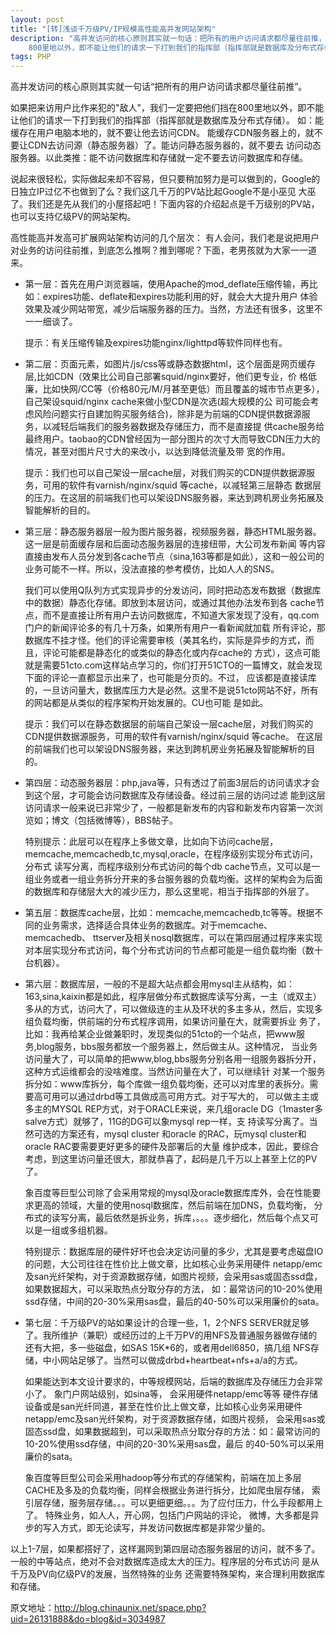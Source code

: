 ```yaml
---
layout: post
title: "[转]浅谈千万级PV/IP规模高性能高并发网站架构"
description: "高并发访问的核心原则其实就一句话：把所有的用户访问请求都尽量往前推，如果把来访用户比作来犯的敌人，我们一定要把他们挡在
	800里地以外，即不能让他们的请求一下打到我们的指挥部（指挥部就是数据库及分布式存储）。"
tags: PHP
---
```


高并发访问的核心原则其实就一句话“把所有的用户访问请求都尽量往前推”。

如果把来访用户比作来犯的"敌人"，我们一定要把他们挡在800里地以外，即不能让他们的请求一下打到我们的指挥部（指挥部就是数据库及分布式存储）。
如：能缓存在用户电脑本地的，就不要让他去访问CDN。 能缓存CDN服务器上的，就不要让CDN去访问源（静态服务器）了。能访问静态服务器的，就不要去
访问动态服务器。以此类推：能不访问数据库和存储就一定不要去访问数据库和存储。

说起来很轻松，实际做起来却不容易，但只要稍加努力是可以做到的，Google的日独立IP过亿不也做到了么？我们这几千万的PV站比起Google不是小巫见
大巫了。我们还是先从我们的小屋搭起吧！下面内容的介绍起点是千万级别的PV站，也可以支持亿级PV的网站架构。

高性能高并发高可扩展网站架构访问的几个层次：
有人会问，我们老是说把用户对业务的访问往前推，到底怎么推啊？推到哪呢？下面，老男孩就为大家一一道来。

*	第一层：首先在用户浏览器端，使用Apache的mod_deflate压缩传输，再比如：expires功能、deflate和expires功能利用的好，就会大大提升用户
	体验效果及减少网站带宽，减少后端服务器的压力。当然，方法还有很多，这里不一一细谈了。
	
	提示：有关压缩传输及expires功能nginx/lighttpd等软件同样也有。
*	第二层：页面元素，如图片/js/css等或静态数据html，这个层面是网页缓存层,比如CDN（效果比公司自己部署squid/nginx要好，他们更专业，价
	格低廉，比如快网/CC等（价格80元/M/月甚至更低）而且覆盖的城市节点更多），自己架设squid/nginx cache来做小型CDN是次选(超大规模的公
	司可能会考虑风险问题实行自建加购买服务结合)，除非是为前端的CDN提供数据源服务，以减轻后端我们的服务器数据及存储压力，而不是直接提
	供cache服务给最终用户。taobao的CDN曾经因为一部分图片的次寸大而导致CDN压力大的情况，甚至对图片尺寸大的来改小，以达到降低流量及带
	宽的作用。
	
	提示：我们也可以自己架设一层cache层，对我们购买的CDN提供数据源服务，可用的软件有varnish/nginx/squid 等cache，以减轻第三层静态
	数据层的压力。在这层的前端我们也可以架设DNS服务器，来达到跨机房业务拓展及智能解析的目的。
*	第三层：静态服务器层一般为图片服务器，视频服务器，静态HTML服务器。这一层是前面缓存层和后面动态服务器层的连接纽带，大公司发布新闻
	等内容直接由发布人员分发到各cache节点（sina,163等都是如此），这和一般公司的业务可能不一样。所以，没法直接的参考模仿，比如人人的SNS。
	
	我们可以使用Q队列方式实现异步的分发访问，同时把动态发布数据（数据库中的数据）静态化存储。即放到本层访问，或通过其他办法发布到各
	cache节点，而不是直接让所有用户去访问数据库，不知道大家发现了没有，qq.com门户的新闻评论多的有几十万条，如果所有用户一看新闻就加载
	所有评论，那数据库不挂才怪。他们的评论需要审核（美其名约，实际是异步的方式，而且，评论可能都是静态化的或类似的静态化或内存cache的
	方式），这点可能就是需要51cto.com这样站点学习的，你们打开51CTO的一篇博文，就会发现下面的评论一直都显示出来了，也可能是分页的。不过，
	应该都是直接读库的，一旦访问量大，数据库压力大是必然。这里不是说51cto网站不好，所有的网站都是从类似的程序架构开始发展的。CU也可能
	是如此。
	
	提示：我们可以在静态数据层的前端自己架设一层cache层，对我们购买的CDN提供数据源服务，可用的软件有varnish/nginx/squid 等cache。
	在这层的前端我们也可以架设DNS服务器，来达到跨机房业务拓展及智能解析的目的。
*	第四层：动态服务器层：php,java等，只有透过了前面3层后的访问请求才会到这个层，才可能会访问数据库及存储设备。经过前三层的访问过滤
	能到这层访问请求一般来说已非常少了，一般都是新发布的内容和新发布内容第一次浏览如；博文（包括微博等），BBS帖子。
	
	特别提示：此层可以在程序上多做文章，比如向下访问cache层，memcache,memcachedb,tc,mysql,oracle，在程序级别实现分布式访问，分布式
	读写分离，而程序级别分布式访问的每个db cache节点，又可以是一组业务或者一组业务拆分开来的多台服务器的负载均衡。这样的架构会为后面
	的数据库和存储层大大的减少压力，那么这里呢，相当于指挥部的外层了。
*	第五层：数据库cache层，比如：memcache,memcachedb,tc等等。根据不同的业务需求，选择适合具体业务的数据库。对于memcache、memcachedb、
	ttserver及相关nosql数据库，可以在第四层通过程序来实现对本层实现分布式访问，每个分布式访问的节点都可能是一组负载均衡（数十台机器）。
*	第六层：数据库层，一般的不是超大站点都会用mysql主从结构，如：163,sina,kaixin都是如此，程序层做分布式数据库读写分离，一主（或双主）
	多从的方式，访问大了，可以做级连的主从及环状的多主多从，然后，实现多组负载均衡，供前端的分布式程序调用，如果访问量在大，就需要拆业
	务了，比如：我再给某企业做兼职时，发现类似的51cto的一个站点，把www服务,blog服务，bbs服务都放一个服务器上，然后做主从。这种情况，
	当业务访问量大了，可以简单的把www,blog,bbs服务分别各用一组服务器拆分开，这种方式运维都会的没啥难度。当然访问量在大了，可以继续针
	对某一个服务拆分如：www库拆分，每个库做一组负载均衡，还可以对库里的表拆分。需要高可用可以通过drbd等工具做成高可用方式。对于写大的，
	可以做主主或多主的MYSQL REP方式，对于ORACLE来说，来几组oracle DG（1master多salve方式）就够了，11G的DG可以象mysql rep一样，支
	持读写分离了。当然可选的方案还有，mysql cluster 和oracle 的RAC，玩mysql cluster和oracle RAC要需要更好更多的硬件及部署后的大量
	维护成本，因此，要综合考虑，到这里访问量还很大，那就恭喜了，起码是几千万以上甚至上亿的PV了。
	
	象百度等巨型公司除了会采用常规的mysql及oracle数据库库外，会在性能要求更高的领域，大量的使用nosql数据库，然后前端在加DNS，负载均衡，
	分布式的读写分离，最后依然是拆业务，拆库，。。。逐步细化，然后每个点又可以是一组或多组机器。
	
	特别提示：数据库层的硬件好坏也会决定访问量的多少，尤其是要考虑磁盘IO的问题，大公司往往在性价比上做文章，比如核心业务采用硬件
	netapp/emc及san光纤架构，对于资源数据存储，如图片视频，会采用sas或固态ssd盘，如果数据超大，可以采取热点分取分存的方法，
	如：最常访问的10-20%使用ssd存储，中间的20-30%采用sas盘，最后的40-50%可以采用廉价的sata。
*	第七层：千万级PV的站如果设计的合理一些，1，2个NFS SERVER就足够了。我所维护（兼职）或经历过的上千万PV的用NFS及普通服务器做存储的
	还有大把，多一些磁盘，如SAS 15K*6的，或者用dell6850，搞几组 NFS存储，中小网站足够了。当然可以做成drbd+heartbeat+nfs+a/a的方式。
	
	如果能达到本文设计要求的，中等规模网站，后端的数据库及存储压力会非常小了。 象门户网站级别，如sina等， 会采用硬件netapp/emc等等
	硬件存储设备或是san光纤同道，甚至在性价比上做文章，比如核心业务采用硬件netapp/emc及san光纤架构，对于资源数据存储，如图片视频，
	会采用sas或固态ssd盘，如果数据超到，可以采取热点分取分存的方法：如：最常访问的10-20%使用ssd存储，中间的20-30%采用sas盘，最后
	的40-50%可以采用廉价的sata。
	
	象百度等巨型公司会采用hadoop等分布式的存储架构，前端在加上多层CACHE及多及的负载均衡，同样会根据业务进行拆分，比如爬虫层存储，
	索引层存储，服务层存储。。。可以更细更细。。。为了应付压力，什么手段都用上了。 特殊业务，如人人，开心网，包括门户网站的评论，
	微博，大多都是异步的写入方式，即无论读写，并发访问数据库都是非常少量的。
	
以上1-7层，如果都搭好了，这样漏网到第四层动态服务器层的访问，就不多了。一般的中等站点，绝对不会对数据库造成太大的压力。程序层的分布式访问
是从千万及PV向亿级PV的发展，当然特殊的业务 还需要特殊架构，来合理利用数据库和存储。
    
原文地址：<http://blog.chinaunix.net/space.php?uid=26131888&do=blog&id=3034987>